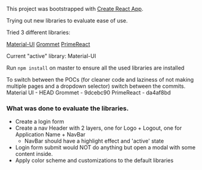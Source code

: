 This project was bootstrapped with [Create React App](https://github.com/facebook/create-react-app).

Trying out new libraries to evaluate ease of use.

Tried 3 different libraries:

[Material-UI](https://material-ui.com/)
[Grommet](https://grommet.io)
[PrimeReact](https://primefaces.org/primereact)

Current "active" library: Material-UI 

Run `npm install` on master to ensure all the used libraries are installed

To switch between the POCs (for cleaner code and laziness of not making multiple pages and a dropdown selector) switch
 between the commits. 
 Material UI - HEAD
 Grommet - 9dcebc90
 PrimeReact - da4af8bd
 
### What was done to evaluate the libraries.

* Create a login form
* Create a nav Header with 2 layers, one for Logo + Logout, one for Application Name + NavBar
  * NavBar should have a highlight effect and 'active' state
* Login form submit would NOT do anything but open a modal with some content inside.
* Apply color scheme and customizations to the default libraries
